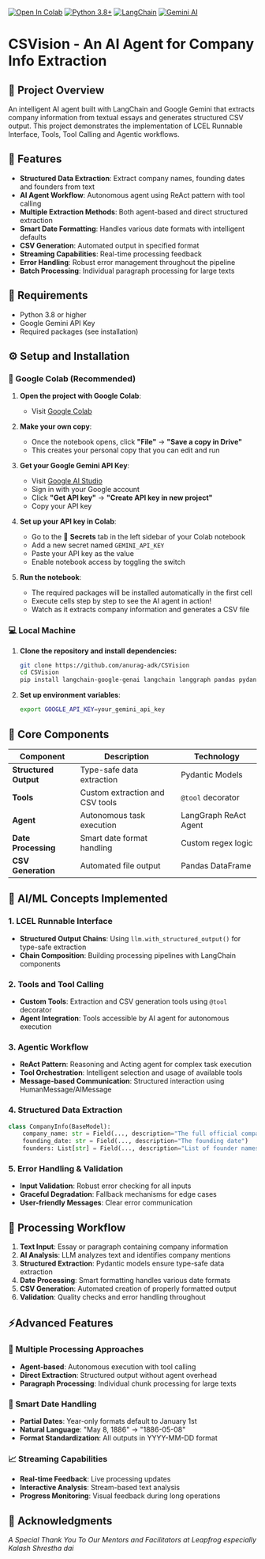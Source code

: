 [![Open In Colab](https://colab.research.google.com/assets/colab-badge.svg)](https://colab.research.google.com/github/anurag-adk/CSVision/blob/main/CSVision.ipynb)
[![Python 3.8+](https://img.shields.io/badge/python-3.8+-blue.svg)](https://www.python.org/downloads/)
[![LangChain](https://img.shields.io/badge/LangChain-Framework-green.svg)](https://langchain.com/)
[![Gemini AI](https://img.shields.io/badge/Gemini-AI-purple.svg)](https://ai.google.dev/)

# CSVision - An AI Agent for Company Info Extraction

## 📌 Project Overview

An intelligent AI agent built with LangChain and Google Gemini that extracts company information from textual essays and generates structured CSV output. This project demonstrates the implementation of LCEL Runnable Interface, Tools, Tool Calling and Agentic workflows.

## 🚀 Features

- **Structured Data Extraction**: Extract company names, founding dates and founders from text
- **AI Agent Workflow**: Autonomous agent using ReAct pattern with tool calling
- **Multiple Extraction Methods**: Both agent-based and direct structured extraction
- **Smart Date Formatting**: Handles various date formats with intelligent defaults
- **CSV Generation**: Automated output in specified format
- **Streaming Capabilities**: Real-time processing feedback
- **Error Handling**: Robust error management throughout the pipeline
- **Batch Processing**: Individual paragraph processing for large texts

## 🔧 Requirements

- Python 3.8 or higher
- Google Gemini API Key
- Required packages (see installation)

## ⚙️ Setup and Installation

### 📝 Google Colab (Recommended)

1. **Open the project with Google Colab**:

   - Visit [Google Colab](https://colab.research.google.com/github/anurag-adk/CSVision/blob/main/CSVision.ipynb)

2. **Make your own copy**:

   - Once the notebook opens, click **"File"** → **"Save a copy in Drive"**
   - This creates your personal copy that you can edit and run

3. **Get your Google Gemini API Key**:

   - Visit [Google AI Studio](https://aistudio.google.com/)
   - Sign in with your Google account
   - Click **"Get API key"** → **"Create API key in new project"**
   - Copy your API key

4. **Set up your API key in Colab**:

   - Go to the 🔑 **Secrets** tab in the left sidebar of your Colab notebook
   - Add a new secret named `GEMINI_API_KEY`
   - Paste your API key as the value
   - Enable notebook access by toggling the switch

5. **Run the notebook**:
   - The required packages will be installed automatically in the first cell
   - Execute cells step by step to see the AI agent in action!
   - Watch as it extracts company information and generates a CSV file

### 💻 Local Machine

1. **Clone the repository and install dependencies:**

   ```bash
   git clone https://github.com/anurag-adk/CSVision
   cd CSVision
   pip install langchain-google-genai langchain langgraph pandas pydantic -qU
   ```

2. **Set up environment variables**:

   ```bash
   export GOOGLE_API_KEY=your_gemini_api_key
   ```

## 🎯 Core Components

| Component             | Description                     | Technology            |
| --------------------- | ------------------------------- | --------------------- |
| **Structured Output** | Type-safe data extraction       | Pydantic Models       |
| **Tools**             | Custom extraction and CSV tools | `@tool` decorator     |
| **Agent**             | Autonomous task execution       | LangGraph ReAct Agent |
| **Date Processing**   | Smart date format handling      | Custom regex logic    |
| **CSV Generation**    | Automated file output           | Pandas DataFrame      |

## 🧠 AI/ML Concepts Implemented

### 1. LCEL Runnable Interface

- **Structured Output Chains**: Using `llm.with_structured_output()` for type-safe extraction
- **Chain Composition**: Building processing pipelines with LangChain components

### 2. Tools and Tool Calling

- **Custom Tools**: Extraction and CSV generation tools using `@tool` decorator
- **Agent Integration**: Tools accessible by AI agent for autonomous execution

### 3. Agentic Workflow

- **ReAct Pattern**: Reasoning and Acting agent for complex task execution
- **Tool Orchestration**: Intelligent selection and usage of available tools
- **Message-based Communication**: Structured interaction using HumanMessage/AIMessage

### 4. Structured Data Extraction

```python
class CompanyInfo(BaseModel):
    company_name: str = Field(..., description="The full official company name")
    founding_date: str = Field(..., description="The founding date")
    founders: List[str] = Field(..., description="List of founder names")
```

### 5. Error Handling & Validation

- **Input Validation**: Robust error checking for all inputs
- **Graceful Degradation**: Fallback mechanisms for edge cases
- **User-friendly Messages**: Clear error communication

## 🤖 Processing Workflow

1. **Text Input**: Essay or paragraph containing company information
2. **AI Analysis**: LLM analyzes text and identifies company mentions
3. **Structured Extraction**: Pydantic models ensure type-safe data extraction
4. **Date Processing**: Smart formatting handles various date formats
5. **CSV Generation**: Automated creation of properly formatted output
6. **Validation**: Quality checks and error handling throughout

## ⚡Advanced Features

### 🔄 Multiple Processing Approaches

- **Agent-based**: Autonomous execution with tool calling
- **Direct Extraction**: Structured output without agent overhead
- **Paragraph Processing**: Individual chunk processing for large texts

### 📅 Smart Date Handling

- **Partial Dates**: Year-only formats default to January 1st
- **Natural Language**: "May 8, 1886" → "1886-05-08"
- **Format Standardization**: All outputs in YYYY-MM-DD format

### 📈 Streaming Capabilities

- **Real-time Feedback**: Live processing updates
- **Interactive Analysis**: Stream-based text analysis
- **Progress Monitoring**: Visual feedback during long operations

## 🙏 Acknowledgments

_A Special Thank You To Our Mentors and Facilitators at Leapfrog especially Kalash Shrestha dai_
